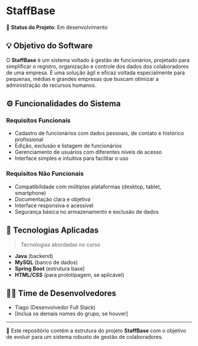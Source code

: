 # StaffBase

📌 **Status do Projeto**: Em desenvolvimento

## 💡 Objetivo do Software

O **StaffBase** é um sistema voltado à gestão de funcionários, projetado para simplificar o registro, organização e controle dos dados dos colaboradores de uma empresa. É uma solução ágil e eficaz voltada especialmente para pequenas, médias e grandes empresas que buscam otimizar a administração de recursos humanos.

## ⚙️ Funcionalidades do Sistema

### Requisitos Funcionais
- Cadastro de funcionários com dados pessoais, de contato e histórico profissional
- Edição, exclusão e listagem de funcionários
- Gerenciamento de usuários com diferentes níveis de acesso
- Interface simples e intuitiva para facilitar o uso

### Requisitos Não Funcionais
- Compatibilidade com múltiplas plataformas (desktop, tablet, smartphone)
- Documentação clara e objetiva
- Interface responsiva e acessível
- Segurança básica no armazenamento e exclusão de dados

## 🚀 Tecnologias Aplicadas
> Tecnologias abordadas no curso

- **Java** (backend)
- **MySQL** (banco de dados)
- **Spring Boot** (estrutura base)
- **HTML/CSS** (para prototipagem, se aplicável)

## 👨‍💻 Time de Desenvolvedores

- Tiago (Desenvolvedor Full Stack)
- [Inclua os demais nomes do grupo, se houver]

---

📁 Este repositório contém a estrutura do projeto **StaffBase** com o objetivo de evoluir para um sistema robusto de gestão de colaboradores.

